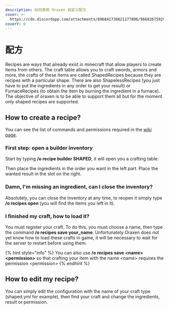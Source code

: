 ```yaml
---
description: 如何使用 Oraxen 自定义配方
cover: >-
  https://cdn.discordapp.com/attachments/896841738621177896/966826759293136996/unknown.png
coverY: 0
---
```


# 配方

Recipes are ways that already exist in minecraft that allow players to create items from others. The craft table allows you to craft swords, armors and more, the crafts of these items are called ShapedRecipes because they are recipes with a particular shape. There are also ShapelessRecipes (you just have to put the ingredients in any order to get your result) or FurnaceRecipes (to obtain the item by burning the ingredient in a furnace). The objective of oraxen is to be able to support them all but for the moment only shaped recipes are supported.

## How to create a recipe?

You can see the list of commands and permissions required in the [wiki page](commands.md#create-recipes).

### First step: open a builder inventory

Start by typing **/o recipe builder SHAPED**, it will open you a crafting table:

Then place the ingredients in the order you want in the left part. Place the wanted result in the slot on the right.

### Damn, I'm missing an ingredient, can I close the inventory?

Absolutely, you can close the inventory at any time, to reopen it simply type **/o recipes open** (you will find the items you left in it).

### I finished my craft, how to load it?

You must register your craft. To do this, you must choose a name, then type the command **/o recipes save your\_name**. Unfortunately Oraxen does not yet know how to load these crafts in game, it will be necessary to wait for the server to restart before using them.

{% hint style="info" %}
You can also use **/o recipes save \<name> \<permission>** so that crafting your item with the name \<name> requires the permission \<permission>
{% endhint %}

## How to edit my recipe?

You can simply edit the configuration with the name of your craft type (shaped.yml for example), then find your craft and change the ingredients, result or permission.
